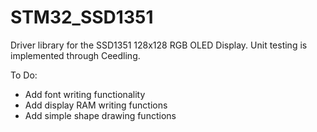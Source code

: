 # STM32_SSD1351

Driver library for the SSD1351 128x128 RGB OLED Display.
Unit testing is implemented through Ceedling.

To Do:
* Add font writing functionality
* Add display RAM writing functions
* Add simple shape drawing functions
